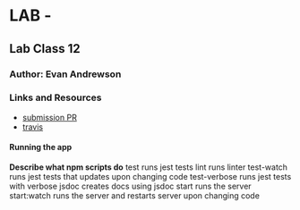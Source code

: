 # LAB - 

## Lab Class 12

### Author: Evan Andrewson

### Links and Resources
* [submission PR](https://github.com/evanandrewson-401-advanced-javascript/tour-manager/pull/1)
* [travis](https://travis-ci.com/evanandrewson-401-advanced-javascript/tour-manager)

#### Running the app

**Describe what npm scripts do**
test
    runs jest tests
lint
    runs linter
test-watch
    runs jest tests that updates upon changing code
test-verbose
    runs jest tests with verbose
jsdoc
    creates docs using jsdoc
start
    runs the server
start:watch
    runs the server and restarts server upon changing code
